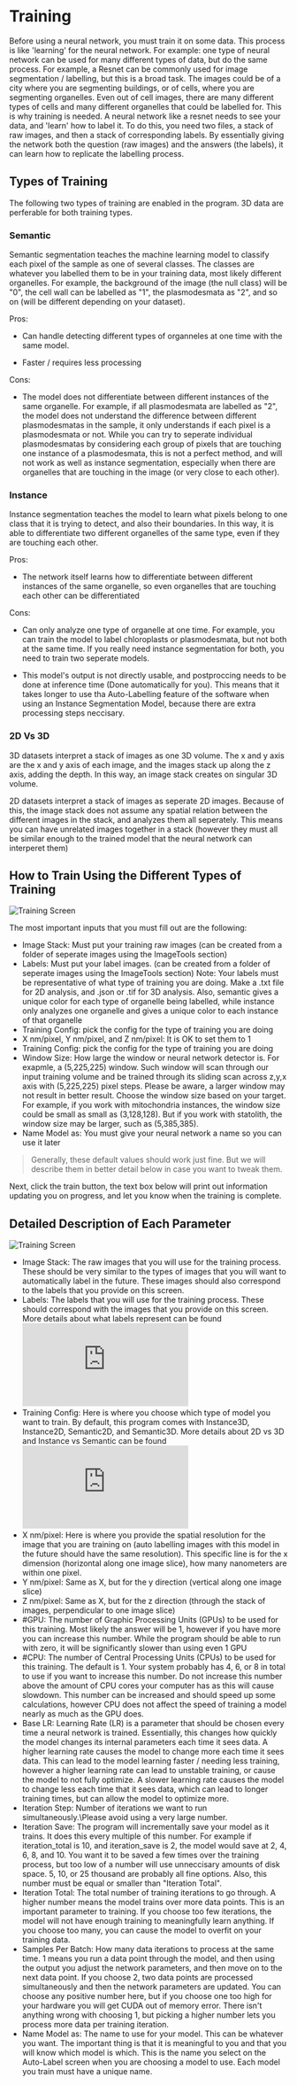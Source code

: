 # Training

Before using a neural network, you must train it on some data. This process is like 'learning' for the neural network. For example: one type of neural network can be used for many different types of data, but do the same process. For example, a Resnet can be commonly used for image segmentation / labelling, but this is a broad task. The images could be of a city where you are segmenting buildings, or of cells, where you are segmenting organelles. Even out of cell images, there are many different types of cells and many different organelles that could be labelled for. This is why training is needed. A neural network like a resnet needs to see your data, and 'learn' how to label it. To do this, you need two files, a stack of raw images, and then a stack of corresponding labels. By essentially giving the network both the question (raw images) and the answers (the labels), it can learn how to replicate the labelling process.

## Types of Training

The following two types of training are enabled in the program. 3D data are perferable for both training types. 

### Semantic

Semantic segmentation teaches the machine learning model to classify each pixel of the sample as one of several classes. The classes are whatever you labelled them to be in your training data, most likely different organelles. For example, the background of the image (the null class) will be "0", the cell wall can be labelled as "1", the plasmodesmata as "2", and so on (will be different depending on your dataset).

Pros:

- Can handle detecting different types of organneles at one time with the same model.

- Faster / requires less processing

Cons:

- The model does not differentiate between different instances of the same organelle. For example, if all plasmodesmata are labelled as "2", the model does not understand the difference between different plasmodesmatas in the sample, it only understands if each pixel is a plasmodesmata or not. While you can try to seperate individual plasmodesmatas by considering each group of pixels that are touching one instance of a plasmodesmata, this is not a perfect method, and will not work as well as instance segmentation, especially when there are organelles that are touching in the image (or very close to each other).

### Instance

Instance segmentation teaches the model to learn what pixels belong to one class that it is trying to detect, and also their boundaries. In this way, it is able to differentiate two different organelles of the same type, even if they are touching each other.

Pros:

- The network itself learns how to differentiate between different instances of the same organelle, so even organelles that are touching each other can be differentiated

Cons:

- Can only analyze one type of organelle at one time. For example, you can train the model to label chloroplasts or plasmodesmata, but not both at the same time. If you really need instance segmentation for both, you need to train two seperate models.

- This model's output is not directly usable, and postproccing needs to be done at inference time (Done automatically for you). This means that it takes longer to use tha Auto-Labelling feature of the software when using an Instance Segmentation Model, because there are extra processing steps neccisary.

### 2D Vs 3D

3D datasets interpret a stack of images as one 3D volume. The x and y axis are the x and y axis of each image, and the images stack up along the z axis, adding the depth. In this way, an image stack creates on singular 3D volume.

2D datasets interpret a stack of images as seperate 2D images. Because of this, the image stack does not assume any spatial relation between the different images in the stack, and analyzes them all seperately. This means you can have unrelated images together in a stack (however they must all be similar enough to the trained model that the neural network can interperet them)

## How to Train Using the Different Types of Training

![Training Screen](https://github.com/ajbrookhouse/WSU_PlantBio_ML/blob/main/screenshots/trainTab.png)

<!-- The "Training Config:" selection box controls which type of training that you are doing. Semantic.yaml does 3D semantic. Instance.yaml does 3D instance. Semantic2D.yaml does 2D semantic segmentation, and Instance2D.yaml does 2D instance segmentation. -->

The most important inputs that you must fill out are the following:

- Image Stack: Must put your training raw images (can be created from a folder of seperate images using the ImageTools section)
- Labels: Must put your label images. (can be created from a folder of seperate images using the ImageTools section) Note: Your labels must be representative of what type of training you are doing. Make a .txt file for 2D analysis, and .json or .tif for 3D analysis. Also, semantic gives a unique color for each type of organelle being labelled, while instance only analyzes one organelle and gives a unique color to each instance of that organelle
- Training Config: pick the config for the type of training you are doing
- X nm/pixel, Y nm/pixel, and Z nm/pixel: It is OK to set them to 1
- Training Config: pick the config for the type of training you are doing
- Window Size: How large the window or neural network detector is. For exapmle, a (5,225,225) window. Such window will scan through our input training volume and be trained through its sliding scan across z,y,x axis with (5,225,225) pixel steps. Please be aware, a larger window may not result in better result. Choose the window size based on your target. For example, if you work with mitochondria instances, the window size could be small as small as (3,128,128). But if you work with statolith, the window size may be larger, such as (5,385,385). 
- Name Model as: You must give your neural network a name so you can use it later

> Generally, these default values should work just fine. But we will describe them in better detail below in case you want to tweak them.

Next, click the train button, the text box below will print out information updating you on progress, and let you know when the training is complete.

## Detailed Description of Each Parameter

![Training Screen](https://github.com/ajbrookhouse/WSU_PlantBio_ML/blob/main/screenshots/trainTab.png)

- Image Stack:        The raw images that you will use for the training process. These should be very similar to the types of images that you will want to automatically label in the future. These images should also correspond to the labels that you provide on this screen.
- Labels:             The labels that you will use for the training process. These should correspond with the images that you provide on this screen. More details about what labels represent can be found ![on the FAQ page](https://github.com/ajbrookhouse/WSU_PlantBio_ML/blob/main/Instructions/faqs.md#semantic-vs-instance-segmentation)
- Training Config:    Here is where you choose which type of model you want to train. By default, this program comes with Instance3D, Instance2D, Semantic2D, and Semantic3D. More details about 2D vs 3D and Instance vs Semantic can be found ![on the FAQ page](https://github.com/ajbrookhouse/WSU_PlantBio_ML/blob/main/Instructions/faqs.md#semantic-vs-instance-segmentation)
- X nm/pixel:         Here is where you provide the spatial resolution for the image that you are training on (auto labelling images with this model in the future should have the same resolution). This specific line is for the x dimension (horizontal along one image slice), how many nanometers are within one pixel.
- Y nm/pixel:         Same as X, but for the y direction (vertical along one image slice)
- Z nm/pixel:         Same as X, but for the z direction (through the stack of images, perpendicular to one image slice)
- #GPU:               The number of Graphic Processing Units (GPUs) to be used for this training. Most likely the answer will be 1, however if you have more you can increase this number. While the program should be able to run with zero, it will be significantly slower than using even 1 GPU
- #CPU:               The number of Central Processing Units (CPUs) to be used for this training. The default is 1. Your system probably has 4, 6, or 8 in total to use if you want to increase this number. Do not increase this number above the amount of CPU cores your computer has as this will cause slowdown. This number can be increased and should speed up some calculations, however CPU does not affect the speed of training a model nearly as much as the GPU does.
- Base LR:            Learning Rate (LR) is a parameter that should be chosen every time a neural network is trained. Essentially, this changes how quickly the model changes its internal parameters each time it sees data. A higher learning rate causes the model to change more each time it sees data. This can lead to the model learning faster / needing less training, however a higher learning rate can lead to unstable training, or cause the model to not fully optimize. A slower learning rate causes the model to change less each time that it sees data, which can lead to longer training times, but can allow the model to optimize more.
- Iteration Step:     Number of iterations we want to run simultaneously.\Please avoid using a very large number.
- Iteration Save:     The program will incrementally save your model as it trains. It does this every multiple of this number. For example if iteration_total is 10, and iteration_save is 2, the model would save at 2, 4, 6, 8, and 10. You want it to be saved a few times over the training process, but too low of a number will use unneccisary amounts of disk space. 5, 10, or 25 thousand are probably all fine options. Also, this number must be equal or smaller than "Iteration Total". 
- Iteration Total:    The total number of training iterations to go through. A higher number means the model trains over more data points. This is an important parameter to training. If you choose too few iterations, the model will not have enough training to meaningfully learn anything. If you choose too many, you can cause the model to overfit on your training data.
- Samples Per Batch:  How many data iterations to process at the same time. 1 means you run a data point through the model, and then using the output you adjust the network parameters, and then move on to the next data point. If you choose 2, two data points are processed simultaneously and then the network parameters are updated. You can choose any positive number here, but if you choose one too high for your hardware you will get CUDA out of memory error. There isn't anything wrong with choosing 1, but picking a higher number lets you process more data per training iteration.
- Name Model as:      The name to use for your model. This can be whatever you want. The important thing is that it is meaningful to you and that you will know which model is which. This is the name you select on the Auto-Label screen when you are choosing a model to use. Each model you train must have a unique name.
